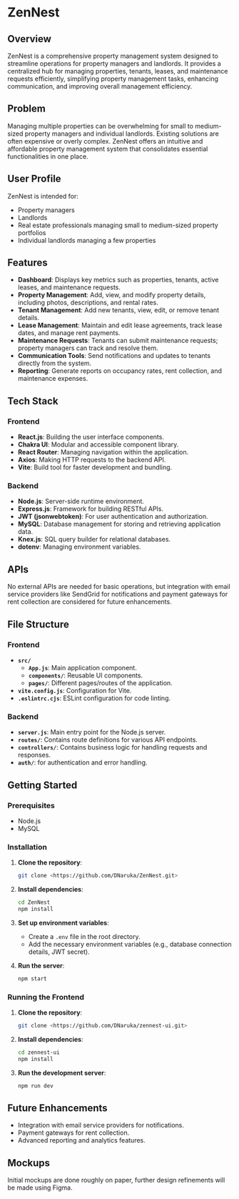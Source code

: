 # ZenNest

## Overview

ZenNest is a comprehensive property management system designed to streamline operations for property managers and landlords. It provides a centralized hub for managing properties, tenants, leases, and maintenance requests efficiently, simplifying property management tasks, enhancing communication, and improving overall management efficiency.

## Problem

Managing multiple properties can be overwhelming for small to medium-sized property managers and individual landlords. Existing solutions are often expensive or overly complex. ZenNest offers an intuitive and affordable property management system that consolidates essential functionalities in one place.

## User Profile

ZenNest is intended for:

- Property managers
- Landlords
- Real estate professionals managing small to medium-sized property portfolios
- Individual landlords managing a few properties

## Features

- **Dashboard**: Displays key metrics such as properties, tenants, active leases, and maintenance requests.
- **Property Management**: Add, view, and modify property details, including photos, descriptions, and rental rates.
- **Tenant Management**: Add new tenants, view, edit, or remove tenant details.
- **Lease Management**: Maintain and edit lease agreements, track lease dates, and manage rent payments.
- **Maintenance Requests**: Tenants can submit maintenance requests; property managers can track and resolve them.
- **Communication Tools**: Send notifications and updates to tenants directly from the system.
- **Reporting**: Generate reports on occupancy rates, rent collection, and maintenance expenses.

## Tech Stack

### Frontend

- **React.js**: Building the user interface components.
- **Chakra UI**: Modular and accessible component library.
- **React Router**: Managing navigation within the application.
- **Axios**: Making HTTP requests to the backend API.
- **Vite**: Build tool for faster development and bundling.

### Backend

- **Node.js**: Server-side runtime environment.
- **Express.js**: Framework for building RESTful APIs.
- **JWT (jsonwebtoken)**: For user authentication and authorization.
- **MySQL**: Database management for storing and retrieving application data.
- **Knex.js**: SQL query builder for relational databases.
- **dotenv**: Managing environment variables.

## APIs

No external APIs are needed for basic operations, but integration with email service providers like SendGrid for notifications and payment gateways for rent collection are considered for future enhancements.

## File Structure

### Frontend

- **`src/`**
    - **`App.js`**: Main application component.
    - **`components/`**: Reusable UI components.
    - **`pages/`**: Different pages/routes of the application.
- **`vite.config.js`**: Configuration for Vite.
- **`.eslintrc.cjs`**: ESLint configuration for code linting.

### Backend

- **`server.js`**: Main entry point for the Node.js server.
- **`routes/`**: Contains route definitions for various API endpoints.
- **`controllers/`**: Contains business logic for handling requests and responses.
- **`auth/`**: for authentication and error handling.

## Getting Started

### Prerequisites

- Node.js
- MySQL

### Installation

1. **Clone the repository**:
    
    ```bash
    git clone <https://github.com/DNaruka/ZenNest.git>
    ```
    
2. **Install dependencies**:
    
    ```bash
    cd ZenNest
    npm install
    ```
    
3. **Set up environment variables**:
    - Create a `.env` file in the root directory.
    - Add the necessary environment variables (e.g., database connection details, JWT secret).
4. **Run the server**:
    
    ```bash
    npm start
    ```
    

### Running the Frontend

1. **Clone the repository**:
    
    ```bash
    git clone <https://github.com/DNaruka/zennest-ui.git>
    ```
    
2. **Install dependencies**:
    
    ```bash
    cd zennest-ui
    npm install
    ```
    
3. **Run the development server**:
    
    ```bash
    npm run dev
    ```
    

## Future Enhancements

- Integration with email service providers for notifications.
- Payment gateways for rent collection.
- Advanced reporting and analytics features.

## Mockups

Initial mockups are done roughly on paper, further design refinements will be made using Figma.
